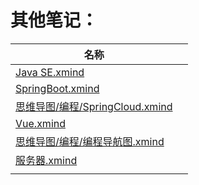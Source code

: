 



<!-- > An awesome project. -->





# 其他笔记：

   <a href=""></a>

| 名称                                                         |      |
| ------------------------------------------------------------ | ---- |
| <a href="思维导图/编程/Java SE.xmind">Java SE.xmind</a>      |      |
| <a href="思维导图/编程/SpringBoot.xmind">SpringBoot.xmind</a> |      |
| <a href="SpringCloud.xmind">思维导图/编程/SpringCloud.xmind</a> |      |
| <a href="思维导图/编程/Vue.xmind"> Vue.xmind</a>             |      |
| <a href="编程导航图.xmind">思维导图/编程/编程导航图.xmind</a> |      |
| <a href="思维导图/编程/服务器.xmind">服务器.xmind</a>        |      |
|                                                              |      |
